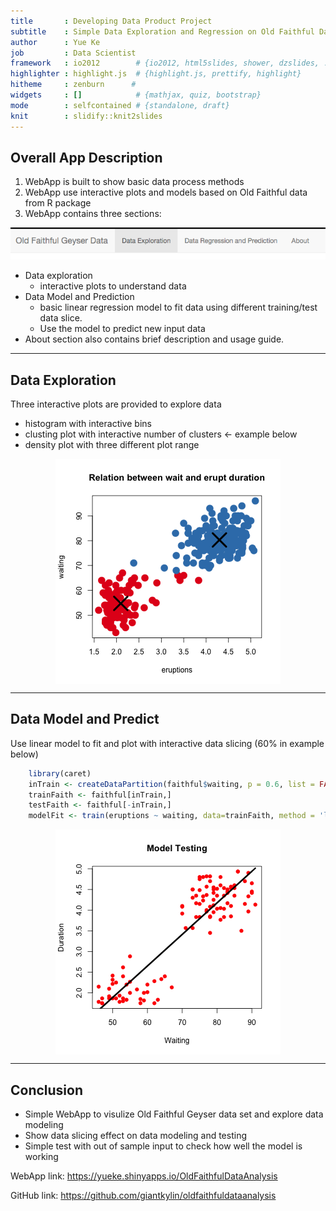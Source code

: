 ```yaml
---
title       : Developing Data Product Project
subtitle    : Simple Data Exploration and Regression on Old Faithful Data
author      : Yue Ke
job         : Data Scientist
framework   : io2012        # {io2012, html5slides, shower, dzslides, ...}
highlighter : highlight.js  # {highlight.js, prettify, highlight}
hitheme     : zenburn      # 
widgets     : []            # {mathjax, quiz, bootstrap}
mode        : selfcontained # {standalone, draft}
knit        : slidify::knit2slides
---
```


## Overall App Description

1. WebApp is built to show basic data process methods
2. WebApp use interactive plots and models based on Old Faithful data from R package
3. WebApp contains three sections:

  ![WebApp Navigation Bar](./webapptitle.png)
  
  * Data exploration
      + interactive plots to understand data
  * Data Model and Prediction
      + basic linear regression model to fit data using different training/test data slice.
      + Use the model to predict new input data
  * About section also contains brief description and usage guide.

---  

## Data Exploration

Three interactive plots are provided to explore data
  * histogram with interactive bins
  * clusting plot with interactive number of clusters <- example below
  * density plot with three different plot range

<img src="assets/fig/unnamed-chunk-1-1.png" title="plot of chunk unnamed-chunk-1" alt="plot of chunk unnamed-chunk-1" style="display: block; margin: auto;" />

---

## Data Model and Predict
Use linear model to fit and plot with interactive data slicing (60% in example below)

```r
    library(caret)
    inTrain <- createDataPartition(faithful$waiting, p = 0.6, list = FALSE)
    trainFaith <- faithful[inTrain,]
    testFaith <- faithful[-inTrain,]
    modelFit <- train(eruptions ~ waiting, data=trainFaith, method = 'lm')
```

<img src="assets/fig/unnamed-chunk-3-1.png" title="plot of chunk unnamed-chunk-3" alt="plot of chunk unnamed-chunk-3" style="display: block; margin: auto;" />

---

## Conclusion

* Simple WebApp to visulize Old Faithful Geyser data set and explore data modeling
* Show data slicing effect on data modeling and testing
* Simple test with out of sample input to check how well the model is working

WebApp link: 
https://yueke.shinyapps.io/OldFaithfulDataAnalysis

GitHub link:
https://github.com/giantkylin/oldfaithfuldataanalysis
